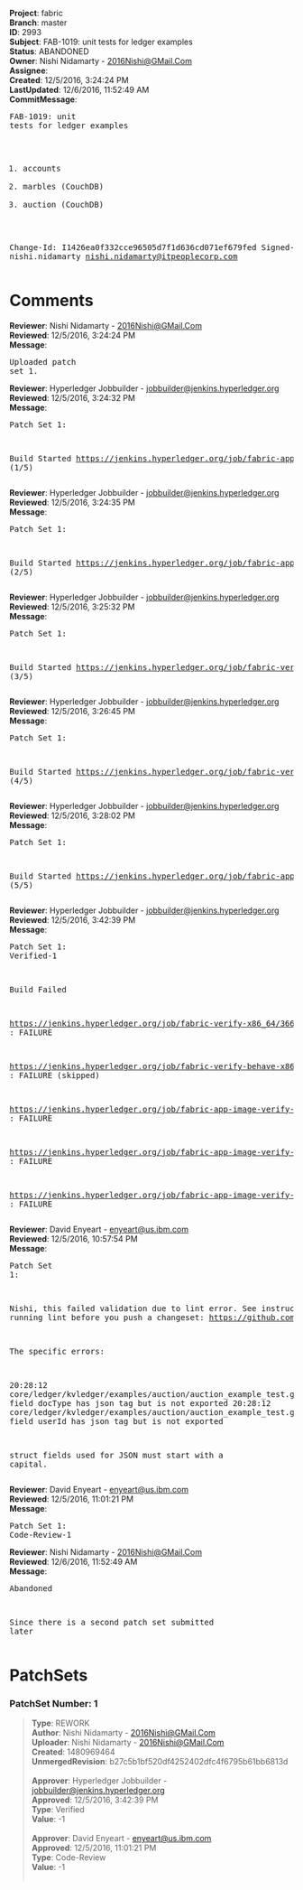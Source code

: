 <strong>Project</strong>: fabric<br><strong>Branch</strong>: master<br><strong>ID</strong>: 2993<br><strong>Subject</strong>: FAB-1019: unit tests for ledger examples<br><strong>Status</strong>: ABANDONED<br><strong>Owner</strong>: Nishi Nidamarty - 2016Nishi@GMail.Com<br><strong>Assignee</strong>:<br><strong>Created</strong>: 12/5/2016, 3:24:24 PM<br><strong>LastUpdated</strong>: 12/6/2016, 11:52:49 AM<br><strong>CommitMessage</strong>:<br><pre>FAB-1019: unit tests for ledger examples

1. accounts
2. marbles (CouchDB)
3. auction (CouchDB)

Change-Id: I1426ea0f332cce96505d7f1d636cd071ef679fed
Signed-off-by: nishi.nidamarty <nishi.nidamarty@itpeoplecorp.com>
</pre><h1>Comments</h1><strong>Reviewer</strong>: Nishi Nidamarty - 2016Nishi@GMail.Com<br><strong>Reviewed</strong>: 12/5/2016, 3:24:24 PM<br><strong>Message</strong>: <pre>Uploaded patch set 1.</pre><strong>Reviewer</strong>: Hyperledger Jobbuilder - jobbuilder@jenkins.hyperledger.org<br><strong>Reviewed</strong>: 12/5/2016, 3:24:32 PM<br><strong>Message</strong>: <pre>Patch Set 1:

Build Started https://jenkins.hyperledger.org/job/fabric-app-image-verify-docker-s390x/15/ (1/5)</pre><strong>Reviewer</strong>: Hyperledger Jobbuilder - jobbuilder@jenkins.hyperledger.org<br><strong>Reviewed</strong>: 12/5/2016, 3:24:35 PM<br><strong>Message</strong>: <pre>Patch Set 1:

Build Started https://jenkins.hyperledger.org/job/fabric-app-image-verify-docker-ppc64le/15/ (2/5)</pre><strong>Reviewer</strong>: Hyperledger Jobbuilder - jobbuilder@jenkins.hyperledger.org<br><strong>Reviewed</strong>: 12/5/2016, 3:25:32 PM<br><strong>Message</strong>: <pre>Patch Set 1:

Build Started https://jenkins.hyperledger.org/job/fabric-verify-x86_64/3660/ (3/5)</pre><strong>Reviewer</strong>: Hyperledger Jobbuilder - jobbuilder@jenkins.hyperledger.org<br><strong>Reviewed</strong>: 12/5/2016, 3:26:45 PM<br><strong>Message</strong>: <pre>Patch Set 1:

Build Started https://jenkins.hyperledger.org/job/fabric-verify-behave-x86_64/2491/ (4/5)</pre><strong>Reviewer</strong>: Hyperledger Jobbuilder - jobbuilder@jenkins.hyperledger.org<br><strong>Reviewed</strong>: 12/5/2016, 3:28:02 PM<br><strong>Message</strong>: <pre>Patch Set 1:

Build Started https://jenkins.hyperledger.org/job/fabric-app-image-verify-docker-x86_64/15/ (5/5)</pre><strong>Reviewer</strong>: Hyperledger Jobbuilder - jobbuilder@jenkins.hyperledger.org<br><strong>Reviewed</strong>: 12/5/2016, 3:42:39 PM<br><strong>Message</strong>: <pre>Patch Set 1: Verified-1

Build Failed 

https://jenkins.hyperledger.org/job/fabric-verify-x86_64/3660/ : FAILURE

https://jenkins.hyperledger.org/job/fabric-verify-behave-x86_64/2491/ : FAILURE (skipped)

https://jenkins.hyperledger.org/job/fabric-app-image-verify-docker-ppc64le/15/ : FAILURE

https://jenkins.hyperledger.org/job/fabric-app-image-verify-docker-s390x/15/ : FAILURE

https://jenkins.hyperledger.org/job/fabric-app-image-verify-docker-x86_64/15/ : FAILURE</pre><strong>Reviewer</strong>: David Enyeart - enyeart@us.ibm.com<br><strong>Reviewed</strong>: 12/5/2016, 10:57:54 PM<br><strong>Message</strong>: <pre>Patch Set 1:

Nishi, this failed validation due to lint error.  See instructions for running lint before you push a changeset:
https://github.com/hyperledger/fabric/blob/master/docs/Style-guides/go-style.md

The specific errors:

20:28:12 core/ledger/kvledger/examples/auction/auction_example_test.go:38: struct field docType has json tag but is not exported
20:28:12 core/ledger/kvledger/examples/auction/auction_example_test.go:39: struct field userId has json tag but is not exported

struct fields used for JSON must start with a capital.</pre><strong>Reviewer</strong>: David Enyeart - enyeart@us.ibm.com<br><strong>Reviewed</strong>: 12/5/2016, 11:01:21 PM<br><strong>Message</strong>: <pre>Patch Set 1: Code-Review-1</pre><strong>Reviewer</strong>: Nishi Nidamarty - 2016Nishi@GMail.Com<br><strong>Reviewed</strong>: 12/6/2016, 11:52:49 AM<br><strong>Message</strong>: <pre>Abandoned

Since there is a second patch set submitted later</pre><h1>PatchSets</h1><h3>PatchSet Number: 1</h3><blockquote><strong>Type</strong>: REWORK<br><strong>Author</strong>: Nishi Nidamarty - 2016Nishi@GMail.Com<br><strong>Uploader</strong>: Nishi Nidamarty - 2016Nishi@GMail.Com<br><strong>Created</strong>: 1480969464<br><strong>UnmergedRevision</strong>: b27c5b1bf520df4252402dfc4f6795b61bb6813d<br><br><strong>Approver</strong>: Hyperledger Jobbuilder - jobbuilder@jenkins.hyperledger.org<br><strong>Approved</strong>: 12/5/2016, 3:42:39 PM<br><strong>Type</strong>: Verified<br><strong>Value</strong>: -1<br><br><strong>Approver</strong>: David Enyeart - enyeart@us.ibm.com<br><strong>Approved</strong>: 12/5/2016, 11:01:21 PM<br><strong>Type</strong>: Code-Review<br><strong>Value</strong>: -1<br><br></blockquote>